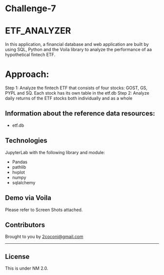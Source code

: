 # Challenge-7
# ETF_ANALYZER 
In this application, a financial database and web application are built by using SQL, Python and the Voila library to analyze the performance of aa hypothetical fintech ETF.

# Approach:
Step 1: Analyze the fintech ETF that consists of four stocks: GOST, GS, PYPL and SQ. 
Each stock has its own table in the etf.db
Step 2: Analyze daily returns of the ETF stocks both individually and as a whole

## Information about the reference data resources:
* etf.db

## Technologies

JupyterLab with the following library and module:

* Pandas 
* pathlib
* hvplot
* numpy
* sqlalchemy

## Demo via Voila
Please refer to Screen Shots attached.
## Contributors


Brought to you by 2coconi@gmail.com

---

## License

This is under NM 2.0.